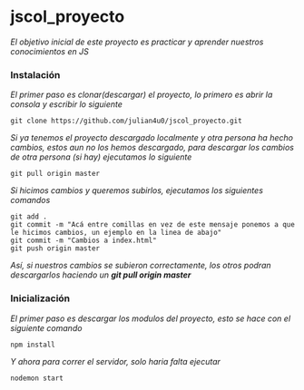 # jscol_proyecto

_El objetivo inicial de este proyecto es practicar y aprender nuestros conocimientos en JS_

### Instalación 

_El primer paso es clonar(descargar) el proyecto, lo primero es abrir la consola y escribir lo siguiente_

```
git clone https://github.com/julian4u0/jscol_proyecto.git
```

_Si ya tenemos el proyecto descargado localmente y otra persona ha hecho cambios, estos aun no los hemos descargado, para descargar los cambios de otra persona (si hay) ejecutamos lo siguiente_

```
git pull origin master
```

_Si hicimos cambios y queremos subirlos, ejecutamos los siguientes comandos_

```
git add .
git commit -m "Acá entre comillas en vez de este mensaje ponemos a que le hicimos cambios, un ejemplo en la linea de abajo"
git commit -m "Cambios a index.html"
git push origin master
```
_Así, si nuestros cambios se subieron correctamente, los otros podran descargarlos haciendo un **git pull origin master**_



### Inicialización 

_El primer paso es descargar los modulos del proyecto, esto se hace con el siguiente comando_

```
npm install
```

_Y ahora para correr el servidor, solo haria falta ejecutar_

```
nodemon start
```
